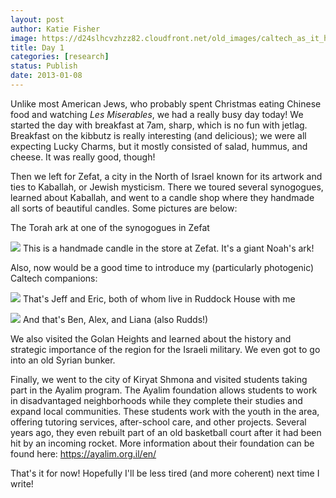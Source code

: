 ```yaml
---
layout: post
author: Katie Fisher
image: https://d24slhcvzhzz82.cloudfront.net/old_images/caltech_as_it_happens/6a0105349b8251970b017c3519cd87970b.jpg
title: Day 1
categories: [research]
status: Publish
date: 2013-01-08
---
```



Unlike most American Jews, who probably spent Christmas eating Chinese food and watching *Les Miserables*, we had a really busy day today! We started the day with breakfast at 7am, sharp, which is no fun with jetlag. Breakfast on the kibbutz is really interesting (and delicious); we were all expecting Lucky Charms, but it mostly consisted of salad, hummus, and cheese. It was really good, though!

Then we left for Zefat, a city in the North of Israel known for its artwork and ties to Kaballah, or Jewish mysticism. There we toured several synogogues, learned about Kaballah, and went to a candle shop where they handmade all sorts of beautiful candles. Some pictures are below:

The Torah ark at one of the synogogues in Zefat


![](https://d24slhcvzhzz82.cloudfront.net/old_images/caltech_as_it_happens/6a0105349b8251970b017ee6bd3b7f970d.jpg)
This is a handmade candle in the store at Zefat. It's a giant Noah's ark!

Also, now would be a good time to introduce my (particularly photogenic) Caltech companions:


![](https://d24slhcvzhzz82.cloudfront.net/old_images/caltech_as_it_happens/6a0105349b8251970b017ee6bd24c6970d.jpg)
That's Jeff and Eric, both of whom live in Ruddock House with me


![](https://d24slhcvzhzz82.cloudfront.net/old_images/caltech_as_it_happens/6a0105349b8251970b017c3519c26b970b.jpg)
And that's Ben, Alex, and Liana (also Rudds!)

We also visited the Golan Heights and learned about the history and strategic importance of the region for the Israeli military. We even got to go into an old Syrian bunker. 

Finally, we went to the city of Kiryat Shmona and visited students taking part in the Ayalim program. The Ayalim foundation allows students to work in disadvantaged neighborhoods while they complete their studies and expand local communities. These students work with the youth in the area, offering tutoring services, after-school care, and other projects. Several years ago, they even rebuilt part of an old basketball court after it had been hit by an incoming rocket. More information about their foundation can be found here: https://ayalim.org.il/en/

That's it for now! Hopefully I'll be less tired (and more coherent) next time I write!

